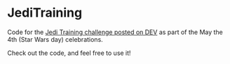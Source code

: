 # JediTraining

Code for the [Jedi Training challenge posted on DEV](https://dev.to/devteam/jedi-training-challenge-5a48) as part of the May the 4th (Star Wars day) celebrations.

Check out the code, and feel free to use it!